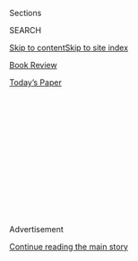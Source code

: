 <div id="app">

<div>

<div>

<div>

<div class="NYTAppHideMasthead css-1q2w90k e1suatyy0">

<div class="section css-ui9rw0 e1suatyy2">

<div class="css-eph4ug er09x8g0">

<div class="css-6n7j50">

</div>

<span class="css-1dv1kvn">Sections</span>

<div class="css-10488qs">

<span class="css-1dv1kvn">SEARCH</span>

</div>

[Skip to content](#site-content)[Skip to site index](#site-index)

</div>

<div id="masthead-section-label" class="css-1wr3we4 eaxe0e00">

[Book
Review](https://www.nytimes3xbfgragh.onion/section/books/review)

</div>

<div class="css-10698na e1huz5gh0">

</div>

</div>

<div id="masthead-bar-one" class="section hasLinks css-15hmgas e1csuq9d3">

<div class="css-uqyvli e1csuq9d0">

</div>

<div class="css-1uqjmks e1csuq9d1">

</div>

<div class="css-9e9ivx">

[](https://myaccount.nytimes3xbfgragh.onion/auth/login?response_type=cookie&client_id=vi)

</div>

<div class="css-1bvtpon e1csuq9d2">

[Today’s
Paper](https://www.nytimes3xbfgragh.onion/section/todayspaper)

</div>

</div>

</div>

</div>

<div data-aria-hidden="false">

<div id="site-content" data-role="main">

<div>

<div class="css-1aor85t" style="opacity:0.000000001;z-index:-1;visibility:hidden">

<div class="css-1hqnpie">

<div class="css-epjblv">

<span class="css-17xtcya">[Book
Review](/section/books/review)</span><span class="css-x15j1o">|</span><span class="css-fwqvlz">Monsters
vs.
Aliens</span>

</div>

<div class="css-k008qs">

<div class="css-1iwv8en">

<span class="css-18z7m18"></span>

<div>

</div>

</div>

<span class="css-1n6z4y">https://nyti.ms/313YB14</span>

<div class="css-1705lsu">

<div class="css-4xjgmj">

<div class="css-4skfbu" data-role="toolbar" data-aria-label="Social Media Share buttons, Save button, and Comments Panel with current comment count" data-testid="share-tools">

  - 
  - 
  - 
  - 
    
    <div class="css-6n7j50">
    
    </div>

  - 

</div>

</div>

</div>

</div>

</div>

</div>

<div id="NYT_TOP_BANNER_REGION" class="css-13pd83m">

</div>

<div id="top-wrapper" class="css-1sy8kpn">

<div id="top-slug" class="css-l9onyx">

Advertisement

</div>

[Continue reading the main
story](#after-top)

<div class="ad top-wrapper" style="text-align:center;height:100%;display:block;min-height:250px">

<div id="top" class="place-ad" data-position="top" data-size-key="top">

</div>

</div>

<div id="after-top">

</div>

</div>

<div id="sponsor-wrapper" class="css-1hyfx7x">

<div id="sponsor-slug" class="css-19vbshk">

Supported by

</div>

[Continue reading the main
story](#after-sponsor)

<div id="sponsor" class="ad sponsor-wrapper" style="text-align:center;height:100%;display:block">

</div>

<div id="after-sponsor">

</div>

</div>

[Children’s
Books](/column/childrens-books "Children’s Books")

<div class="css-1vkm6nb ehdk2mb0">

# Monsters vs. Aliens

</div>

<div class="css-79elbk" data-testid="photoviewer-wrapper">

<div class="css-z3e15g" data-testid="photoviewer-wrapper-hidden">

</div>

<div class="css-1a48zt4 ehw59r15" data-testid="photoviewer-children">

![](https://static01.graylady3jvrrxbe.onion/images/2020/08/02/books/02BKS-SHER-KIDS/02BKS-SHER-KIDS-articleLarge.jpg?quality=75&auto=webp&disable=upscale)

</div>

</div>

<div class="css-170u9t6">

<div class="css-u7fh8e">

<div class="css-79elbk">

Buy Book<span data-aria-hidden="true">
    ▾</span>

  - [Amazon](https://www.amazon.com/gp/search?index=books&tag=NYTBSREV-20&field-keywords=Sia+Martinez+and+the+Moonlit+Beginning+of+Everything+Raquel+Vasquez+Gilliland)
  - [Apple
    Books](https://du-gae-books-dot-nyt-du-prd.appspot.com/buy?title=Sia+Martinez+and+the+Moonlit+Beginning+of+Everything&author=Raquel+Vasquez+Gilliland)
  - [Barnes and
    Noble](https://www.anrdoezrs.net/click-7990613-11819508?url=https%3A%2F%2Fwww.barnesandnoble.com%2Fw%2F%3Fean%3D9781534448650)
  - [Books-A-Million](https://www.anrdoezrs.net/click-7990613-35140?url=https%3A%2F%2Fwww.booksamillion.com%2Fp%2FSia%2BMartinez%2Band%2Bthe%2BMoonlit%2BBeginning%2Bof%2BEverything%2FRaquel%2BVasquez%2BGilliland%2F9781534448650)
  - [Bookshop](https://bookshop.org/a/3546/9781534448650)
  - [Indiebound](https://www.indiebound.org/book/9781534448650?aff=NYT)

</div>

When you purchase an independently reviewed book through our site, we
earn an affiliate commission.

</div>

</div>

<div class="css-xt80pu e12qa4dv0">

<div class="css-18e8msd">

<div class="css-vp77d3 epjyd6m0">

<div class="css-1baulvz">

By <span class="css-1baulvz last-byline" itemprop="name">Abby
Sher</span>

</div>

</div>

  - July 31,
    2020

  - 
    
    <div class="css-4xjgmj">
    
    <div class="css-d8bdto" data-role="toolbar" data-aria-label="Social Media Share buttons, Save button, and Comments Panel with current comment count" data-testid="share-tools">
    
      - 
      - 
      - 
      - 
        
        <div class="css-6n7j50">
        
        </div>
    
      - 
    
    </div>
    
    </div>

</div>

</div>

<div class="section meteredContent css-1r7ky0e" name="articleBody" itemprop="articleBody">

<div class="css-1fanzo5 StoryBodyCompanionColumn">

<div class="css-53u6y8">

Sia Martinez is trying so hard to believe in miracles.

It’s been three years since her mom was taken away by ICE; almost two
since she was pronounced dead, even though there was no corpse to prove
it. All Sia has left are endless questions, the moonlit desert and the
tales her abuela told her.

**SIA MARTINEZ AND THE MOONLIT BEGINNING OF EVERYTHING (Simon Pulse, 432
pp., $18.99; ages 12 and up),** by Raquel Vasquez Gilliland, is a story
about searching for answers. Sia needs not only to find out what
happened to her mom, but also to confront her personal trauma, her
evolving sexuality and her wavering faith.

What’s clear from the start is Sia’s love and admiration for her family
and the earth. She and her father live in Arizona, next to the Sonoran
Desert, where “the indigo of the night sky, the line of hiplike
mountains, even the cacti themselves” call to her.

Sia is proud of her lineage of strong women who grew *maiz* and studied
the land. She’s determined, in turn, to make her ancestors proud, to
light candles in the desert at night both to honor her late grandmother
and to guide her mother’s spirit home.

</div>

</div>

<div class="css-1fanzo5 StoryBodyCompanionColumn">

<div class="css-53u6y8">

One night Sia spots mysterious blue orbs on the horizon. In all her
years of sky-gazing, she’s never seen anything like them. She keeps
visiting the desert, hungry to learn more.

When the blue lights return, they get bigger and bigger, until Sia
realizes they are some sort of spacecraft, which crashes right in front
of her in the sand. Out of the wreckage crawls her mom.

Gilliland has woven together many different genres in this fascinating
debut novel — romance, sci-fi, Mexican folklore — all against the
backdrop of horrifically true events that have taken place at the border
in the past few years.

Her previous work as a poet and visual artist serves her well,
especially when she’s describing endless stretches of desert and sky.
Her attention to light, shadow, taste, smell and sound are remarkable,
making a cricket’s song seem magical. Her language exhibits a stunning
fluidity, depicting time and space and even mortality as a sort of
continuum.

Sia is a very authentic and mature 17-year-old. Her doubts, fears and
anger at her mom for trekking across the desert feel true to a young
adult.

</div>

</div>

<div class="css-1fanzo5 StoryBodyCompanionColumn">

<div class="css-53u6y8">

But this book is for adults as much as it is for teenagers. Gilliland
includes a note at the beginning, warning readers that it contains
sexual assault, PTSD, physical abuse, parental death and racist
violence.

She challenges her characters and her readers to explore faith,
forgiveness and the possibility of alternate realities. Whether it’s the
concept of the dead speaking to us through holes in the sky or the
creepily weird notion of cutting human blood with alien blood for
experimentation, there is no shortage of fantastical images.

At times, they can be hard to reconcile with systemic racism and the
very real tragedy of immigrant children being torn from their parents.
At others, they seem like apt metaphors.

Sia has a deep respect for the sanctity of all species; she reminds us
that we are interconnected. Humans, animals and plants should be equally
revered as part of a universal heritage we have yet to truly understand.

When she sets out to find her mom in the desert, she’s inviting us to
search and hope, too.

She’s teaching us about the everyday miracles that surround us if we
open ourselves to the experience. She’s asking us to see ourselves as
part of a greater whole, so we can learn how to honor and respect all
beings.

As Sia muses, “Taking walks in the starlight makes our senses raw. And
we can hear and see and feel our ancestors. They’re always among us,
traveling back and forth by starlight. It’s a kind of magic.”

In a world where we are so often dividing ourselves into us and them,
this book feels like a kind of magic, too, celebrating all beliefs,
ethnicities and unknowns.

</div>

</div>

</div>

<div>

</div>

<div>

</div>

<div>

</div>

<div>

<div id="bottom-wrapper" class="css-1ede5it">

<div id="bottom-slug" class="css-l9onyx">

Advertisement

</div>

[Continue reading the main
story](#after-bottom)

<div id="bottom" class="ad bottom-wrapper" style="text-align:center;height:100%;display:block;min-height:90px">

</div>

<div id="after-bottom">

</div>

</div>

</div>

</div>

</div>

## Site Index

<div>

</div>

## Site Information Navigation

  - [© <span>2020</span> <span>The New York Times
    Company</span>](https://help.nytimes3xbfgragh.onion/hc/en-us/articles/115014792127-Copyright-notice)

<!-- end list -->

  - [NYTCo](https://www.nytco.com/)
  - [Contact
    Us](https://help.nytimes3xbfgragh.onion/hc/en-us/articles/115015385887-Contact-Us)
  - [Work with us](https://www.nytco.com/careers/)
  - [Advertise](https://nytmediakit.com/)
  - [T Brand Studio](http://www.tbrandstudio.com/)
  - [Your Ad
    Choices](https://www.nytimes3xbfgragh.onion/privacy/cookie-policy#how-do-i-manage-trackers)
  - [Privacy](https://www.nytimes3xbfgragh.onion/privacy)
  - [Terms of
    Service](https://help.nytimes3xbfgragh.onion/hc/en-us/articles/115014893428-Terms-of-service)
  - [Terms of
    Sale](https://help.nytimes3xbfgragh.onion/hc/en-us/articles/115014893968-Terms-of-sale)
  - [Site
    Map](https://spiderbites.nytimes3xbfgragh.onion)
  - [Help](https://help.nytimes3xbfgragh.onion/hc/en-us)
  - [Subscriptions](https://www.nytimes3xbfgragh.onion/subscription?campaignId=37WXW)

</div>

</div>

</div>

</div>
